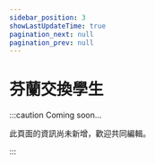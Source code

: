 ```yaml
---
sidebar_position: 3
showLastUpdateTime: true
pagination_next: null
pagination_prev: null
---
```


# 芬蘭交換學生

:::caution Coming soon...

此頁面的資訊尚未新增，歡迎共同編輯。

:::